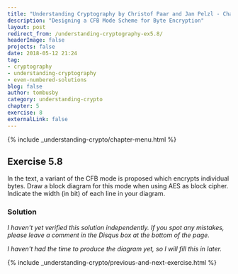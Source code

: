 ```yaml
---
title: "Understanding Cryptography by Christof Paar and Jan Pelzl - Chapter 5 Solutions - Ex5.8"
description: "Designing a CFB Mode Scheme for Byte Encryption"
layout: post
redirect_from: /understanding-cryptography-ex5.8/
headerImage: false
projects: false
date: 2018-05-12 21:24
tag:
- cryptography
- understanding-cryptography
- even-numbered-solutions
blog: false
author: tombusby
category: understanding-crypto
chapter: 5
exercise: 8
externalLink: false
---
```


{% include _understanding-crypto/chapter-menu.html %}

## Exercise 5.8

In the text, a variant of the CFB mode is proposed which encrypts individual bytes. Draw a block diagram for this mode when using AES as block cipher. Indicate the width (in bit) of each line in your diagram.

### Solution

*I haven't yet verified this solution independently. If you spot any mistakes, please leave a comment in the Disqus box at the bottom of the page.*

*I haven't had the time to produce the diagram yet, so I will fill this in later.*

{% include _understanding-crypto/previous-and-next-exercise.html %}
